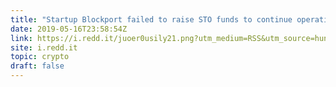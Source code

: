 ```yaml
---
title: "Startup Blockport failed to raise STO funds to continue operations, token dumping, bankruptcy coming"
date: 2019-05-16T23:58:54Z
link: https://i.redd.it/juoer0usily21.png?utm_medium=RSS&utm_source=hune
site: i.redd.it
topic: crypto
draft: false
---
```

